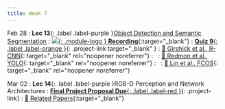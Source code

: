 ```yaml
---
title: Week 7
---
```


Feb 28
: **Lec 13**{: .label .label-purple }[Object Detection and Semantic Segmentation](/CSCI5980-Spr23-DeepRob/assets/slides/minn_deeprob_13_object_detection_2.pdf)
  : [![](/CSCI5980-Spr23-DeepRob/assets/logos/yt_icon_rgb.png){: .module-logo } **Recording**](https://youtu.be/zvNwlL1Xmu4){:target="_blank"}
: [**Quiz 9**{: .label .label-orange }](https://www.gradescope.com/courses/481744){: .project-link target="_blank" }
  : [📖 Girshick et al., R-CNN](https://arxiv.org/abs/1311.2524){: target="_blank" rel="noopener noreferrer"}
: &nbsp;
  : [📖 Redmon et al., YOLO](https://arxiv.org/abs/1506.02640){: target="_blank" rel="noopener noreferrer"}
: &nbsp;
  : [📖 Lin et al., FCOS](https://arxiv.org/abs/1708.02002){: target="_blank" rel="noopener noreferrer"}
  <!-- : [Solution](#) -->

Mar 02
: **Lec 14**{: .label .label-purple }RGB-D Perception and Network Architectures
: [**Final Project Proposal Due**{: .label .label-red }](/CSCI5980-Spr23-DeepRob/projects/#final-project){: .project-link}
  : [📃 Related Papers](/CSCI5980-Spr23-DeepRob/papers/){:target="_blank"} 
  
  <!-- : [3.1](#), [2.2](#), [2.3](#) -->
  
<!-- Feb 17
: **Dis 7**{: .label .label-blue }[Detection & Segmentation Demo](#) -->
